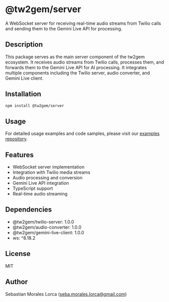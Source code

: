 # @tw2gem/server

A WebSocket server for receiving real-time audio streams from Twilio calls and sending them to the Gemini Live API for processing.

## Description

This package serves as the main server component of the tw2gem ecosystem. It receives audio streams from Twilio calls, processes them, and forwards them to the Gemini Live API for AI processing. It integrates multiple components including the Twilio server, audio converter, and Gemini Live client.

## Installation

```bash
npm install @tw2gem/server
```

## Usage

For detailed usage examples and code samples, please visit our [examples repository](https://github.com/TianMaster93/tw2gem/tree/master/packages/examples).

## Features

- WebSocket server implementation
- Integration with Twilio media streams
- Audio processing and conversion
- Gemini Live API integration
- TypeScript support
- Real-time audio streaming

## Dependencies

- @tw2gem/twilio-server: 1.0.0
- @tw2gem/audio-converter: 1.0.0
- @tw2gem/gemini-live-client: 1.0.0
- ws: ^8.18.2

## License

MIT

## Author

Sebastian Morales Lorca (seba.morales.lorca@gmail.com) 
